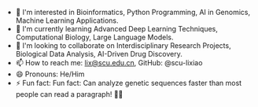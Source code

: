- 👋 I'm interested in Bioinformatics, Python Programming, AI in Genomics, Machine Learning Applications.
- 🌱 I'm currently learning Advanced Deep Learning Techniques, Computational Biology, Large Language Models.
- 💞️ I'm looking to collaborate on Interdisciplinary Research Projects, Biological Data Analysis, AI-Driven Drug Discovery.
- 📫 How to reach me: lix@scu.edu.cn, GitHub: @scu-lixiao
- 😄 Pronouns: He/Him
- ⚡ Fun fact: Fun fact: Can analyze genetic sequences faster than most people can read a paragraph! 🧬🚀

<!---
scu-lixiao/scu-lixiao is a ✨ special ✨ repository because its `README.md` (this file) appears on your GitHub profile.
You can click the Preview link to take a look at your changes.
--->
